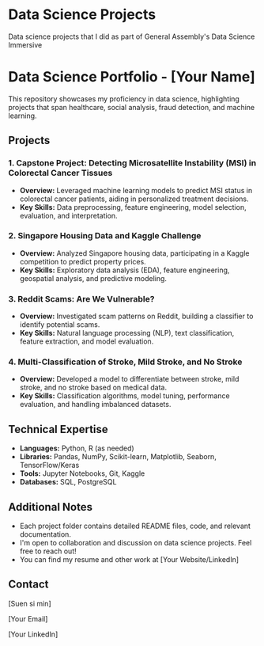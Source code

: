 # Data Science Projects
Data science projects that I did as part of General Assembly's Data Science Immersive

# Data Science Portfolio - [Your Name]

This repository showcases my proficiency in data science, highlighting projects that span healthcare, social analysis, fraud detection, and machine learning.

## Projects

### 1. Capstone Project: Detecting Microsatellite Instability (MSI) in Colorectal Cancer Tissues

* **Overview:** Leveraged machine learning models to predict MSI status in colorectal cancer patients, aiding in personalized treatment decisions.
* **Key Skills:** Data preprocessing, feature engineering, model selection, evaluation, and interpretation.

### 2. Singapore Housing Data and Kaggle Challenge

* **Overview:** Analyzed Singapore housing data, participating in a Kaggle competition to predict property prices.
* **Key Skills:** Exploratory data analysis (EDA), feature engineering, geospatial analysis, and predictive modeling.

### 3. Reddit Scams: Are We Vulnerable?

* **Overview:** Investigated scam patterns on Reddit, building a classifier to identify potential scams.
* **Key Skills:** Natural language processing (NLP), text classification, feature extraction, and model evaluation.

### 4. Multi-Classification of Stroke, Mild Stroke, and No Stroke

* **Overview:** Developed a model to differentiate between stroke, mild stroke, and no stroke based on medical data.
* **Key Skills:** Classification algorithms, model tuning, performance evaluation, and handling imbalanced datasets.

## Technical Expertise

* **Languages:** Python, R (as needed)
* **Libraries:** Pandas, NumPy, Scikit-learn, Matplotlib, Seaborn, TensorFlow/Keras
* **Tools:** Jupyter Notebooks, Git, Kaggle
* **Databases:** SQL, PostgreSQL

## Additional Notes

* Each project folder contains detailed README files, code, and relevant documentation.
* I'm open to collaboration and discussion on data science projects. Feel free to reach out!
* You can find my resume and other work at [Your Website/LinkedIn]

## Contact

[Suen si min]

[Your Email]

[Your LinkedIn]